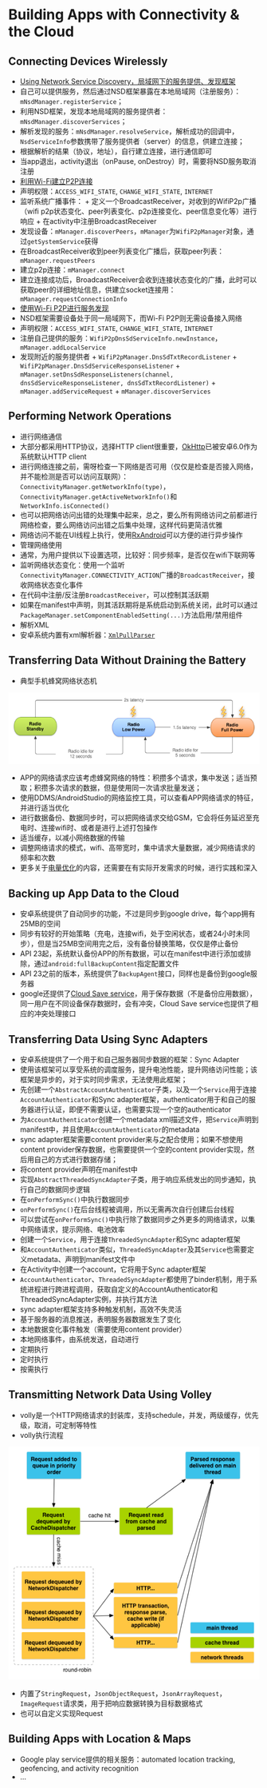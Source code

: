 # Building Apps with Connectivity & the Cloud

## Connecting Devices Wirelessly
+  [Using Network Service Discovery，局域网下的服务提供、发现框架](http://developer.android.com/intl/zh-cn/training/connect-devices-wirelessly/nsd.html)
  +  自己可以提供服务，然后通过NSD框架暴露在本地局域网（注册服务）：`mNsdManager.registerService`；
  +  利用NSD框架，发现本地局域网的服务提供者：`mNsdManager.discoverServices`；
  +  解析发现的服务：`mNsdManager.resolveService`，解析成功的回调中，`NsdServiceInfo`参数携带了服务提供者（server）的信息，供建立连接；
  +  根据解析的结果（协议，地址），自行建立连接，进行通信即可
  +  当app退出，activity退出（onPause, onDestroy）时，需要将NSD服务取消注册
+  [利用Wi-Fi建立P2P连接](http://developer.android.com/intl/zh-cn/training/connect-devices-wirelessly/wifi-direct.html)
  +  声明权限：`ACCESS_WIFI_STATE`, `CHANGE_WIFI_STATE`, `INTERNET`
  +  监听系统广播事件：
    +  定义一个BroadcastReceiver，对收到的WifiP2p广播（wifi p2p状态变化、peer列表变化、p2p连接变化、peer信息变化等）进行响应
    +  在activity中注册BroadcastReceiver
  +  发现设备：`mManager.discoverPeers`，`mManager`为`WifiP2pManager`对象，通过`getSystemService`获得
  +  在BroadcastReceiver收到peer列表变化广播后，获取peer列表：`mManager.requestPeers`
  +  建立p2p连接：`mManager.connect`
  +  建立连接成功后，BroadcastReceiver会收到连接状态变化的广播，此时可以获取peer的详细地址信息，供建立socket连接用：`mManager.requestConnectionInfo`
+  [使用Wi-Fi P2P进行服务发现](http://developer.android.com/intl/zh-cn/training/connect-devices-wirelessly/nsd-wifi-direct.html)
  +  NSD框架需要设备处于同一局域网下，而Wi-Fi P2P则无需设备接入网络
  +  声明权限：`ACCESS_WIFI_STATE`, `CHANGE_WIFI_STATE`, `INTERNET`
  +  注册自己提供的服务：`WifiP2pDnsSdServiceInfo.newInstance`，`mManager.addLocalService`
  +  发现附近的服务提供者
    +  `WifiP2pManager.DnsSdTxtRecordListener`
    +  `WifiP2pManager.DnsSdServiceResponseListener`
    +  `mManager.setDnsSdResponseListeners(channel, dnsSdServiceResponseListener, dnsSdTxtRecordListener)`
    +  `mManager.addServiceRequest`
    +  `mManager.discoverServices`

## Performing Network Operations
+  进行网络通信
  +  大部分都采用HTTP协议，选择HTTP client很重要，[OkHttp](https://github.com/square/okhttp)已被安卓6.0作为系统默认HTTP client
  +  进行网络连接之前，需呀检查一下网络是否可用（仅仅是检查是否接入网络，并不能检测是否可以访问互联网）：`ConnectivityManager.getNetworkInfo(type)`，`ConnectivityManager.getActiveNetworkInfo()`和`NetworkInfo.isConnected()`
  +  也可以把网络访问出错的处理集中起来，总之，要么所有网络访问之前都进行网络检查，要么网络访问出错之后集中处理，这样代码更简洁优雅
  +  网络访问不能在UI线程上执行，使用[RxAndroid](https://github.com/ReactiveX/RxAndroid)可以方便的进行异步操作
+  管理网络使用
  +  通常，为用户提供以下设置选项，比较好：同步频率，是否仅在wifi下联网等
  +  监听网络状态变化：使用一个监听`ConnectivityManager.CONNECTIVITY_ACTION`广播的`BroadcastReceiver`，接收网络状态变化事件
  +  在代码中注册/反注册`BroadcastReceiver`，可以控制其活跃期
  +  如果在manifest中声明，则其活跃期将是系统启动到系统关闭，此时可以通过`PackageManager.setComponentEnabledSetting(...)`方法启用/禁用组件
+  解析XML
  +  安卓系统内置有xml解析器：[`XmlPullParser`](http://developer.android.com/intl/zh-cn/reference/org/xmlpull/v1/XmlPullParser.html)

## Transferring Data Without Draining the Battery
+  典型手机蜂窝网络状态机

  ![典型手机蜂窝网络状态机](../assets/mobile_radio_state_machine.png)

+  APP的网络请求应该考虑蜂窝网络的特性：积攒多个请求，集中发送；适当预取；积攒多次请求的数据，但是使用同一次请求批量发送；
+  使用DDMS/AndroidStudio的网络监控工具，可以查看APP网络请求的特征，并进行适当优化
+  进行数据备份、数据同步时，可以把网络请求交给GSM，它会将任务延迟至充电时、连接wifi时、或者是进行上述打包操作
+  适当缓存，以减小网络数据的传输
+  调整网络请求的模式，wifi、高带宽时，集中请求大量数据，减少网络请求的频率和次数
+  更多关于[电量优化](http://developer.android.com/training/monitoring-device-state/index.html)的内容，还需要在有实际开发需求的时候，进行实践和深入

## Backing up App Data to the Cloud
+  安卓系统提供了自动同步的功能，不过是同步到google drive，每个app拥有25MB的空间
+  同步有较好的开始策略（充电，连接wifi，处于空闲状态，或者24小时未同步），但是当25MB空间用完之后，没有备份替换策略，仅仅是停止备份
+  API 23起，系统默认备份APP的所有数据，可以在manifest中进行添加或排除，通过`android:fullBackupContent`指定配置文件
+  API 23之前的版本，系统提供了`BackupAgent`接口，同样也是备份到google服务器
+  google还提供了[Cloud Save service](http://developers.google.com/games/services/common/concepts/cloudsave)，用于保存数据（不是备份应用数据），同一用户在不同设备保存数据时，会有冲突，Cloud Save service也提供了相应的冲突处理接口

## Transferring Data Using Sync Adapters
+  安卓系统提供了一个用于和自己服务器同步数据的框架：Sync Adapter
+  使用该框架可以享受系统的调度服务，提升电池性能，提升网络访问性能；该框架是异步的，对于实时同步需求，无法使用此框架；
+  先创建一个`AbstractAccountAuthenticator`子类，以及一个`Service`用于连接`AccountAuthenticator`和Sync adapter框架，authenticator用于和自己的服务器进行认证，即便不需要认证，也需要实现一个空的authenticator
+  为`AccountAuthenticator`创建一个metadata xml描述文件，把`Service`声明到manifest中，并且使用`AccountAuthenticator`的metadata
+  sync adapter框架需要content provider来与之配合使用；如果不想使用content provider保存数据，也需要提供一个空的content provider实现，然后用自己的方式进行数据存储；
+  将content provider声明在manifest中
+  实现`AbstractThreadedSyncAdapter`子类，用于响应系统发出的同步通知，执行自己的数据同步逻辑
  +  在`onPerformSync()`中执行数据同步
  +  `onPerformSync()`在后台线程被调用，所以无需再次自行创建后台线程
  +  可以尝试在`onPerformSync()`中执行除了数据同步之外更多的网络请求，以集中网络请求，提示网络、电池效率
+  创建一个`Service`，用于连接`ThreadedSyncAdapter`和Sync adapter框架
+  和`AccountAuthenticator`类似，`ThreadedSyncAdapter`及其`Service`也需要定义metadata、声明到manifest文件中
+  在Activity中创建一个account，它将用于Sync adapter框架
+  `AccountAuthenticator`、`ThreadedSyncAdapter`都使用了binder机制，用于系统进程进行跨进程调用，获取自定义的AccountAuthenticator和ThreadedSyncAdapter实例，并执行其方法
+  sync adapter框架支持多种触发机制，高效不失灵活
  +  基于服务器的消息推送，表明服务器数据发生了变化
  +  本地数据变化事件触发（需要使用content provider）
  +  本地网络事件，由系统发送，自动进行
  +  定期执行
  +  定时执行
  +  按需执行
  
## Transmitting Network Data Using Volley
+  volly是一个HTTP网络请求的封装库，支持schedule，并发，两级缓存，优先级，取消，可定制等特性
+  volly执行流程

![../assets/volley-request.png](../assets/volley-request.png)

+  内置了`StringRequest`，`JsonObjectRequest`，`JsonArrayRequest`，`ImageRequest`请求类，用于把响应数据转换为目标数据格式
+  也可以自定义实现Request

## Building Apps with Location & Maps
+  Google play service提供的相关服务：automated location tracking, geofencing, and activity recognition
+  ...
